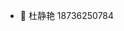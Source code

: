 - 👋 杜静艳 18736250784 

<!---
periyshine/periyshine is a ✨ special ✨ repository because its `README.md` (this file) appears on your GitHub profile.
You can click the Preview link to take a look at your changes.
--->
